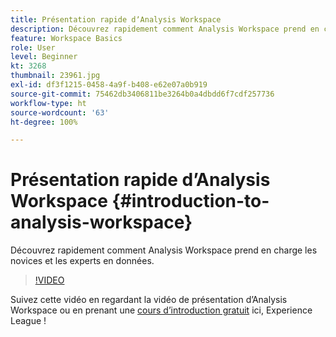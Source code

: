 ```yaml
---
title: Présentation rapide dʼAnalysis Workspace
description: Découvrez rapidement comment Analysis Workspace prend en charge les novices et les experts en données.
feature: Workspace Basics
role: User
level: Beginner
kt: 3268
thumbnail: 23961.jpg
exl-id: df3f1215-0458-4a9f-b408-e62e07a0b919
source-git-commit: 75462db3406811be3264b0a4dbdd6f7cdf257736
workflow-type: ht
source-wordcount: '63'
ht-degree: 100%

---
```


# Présentation rapide dʼAnalysis Workspace {#introduction-to-analysis-workspace}

Découvrez rapidement comment Analysis Workspace prend en charge les novices et les experts en données.

>[!VIDEO](https://video.tv.adobe.com/v/28165/?quality=12&learn=on)

Suivez cette vidéo en regardant la vidéo de présentation d’Analysis Workspace ou en prenant une [cours d’introduction gratuit](https://experienceleague.adobe.com/?recommended=Analytics-U-1-2020.1.workspace&amp;lang=fr) ici, Experience League !
